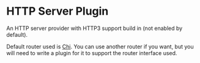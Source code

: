 # HTTP Server Plugin

An HTTP server provider with HTTP3 support build in (not enabled by default).

Default router used is [Chi](https://github.com/go-chi/chi). You can use another
router if you want, but you will need to write a plugin for it to support the 
router interface used.

